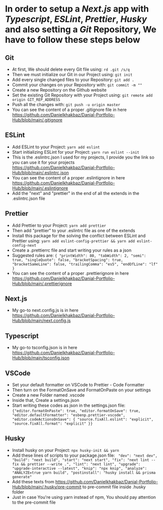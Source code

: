 # In order to setup a _Next.js_ app with _Typescript_, _ESLint_, _Prettier_, _Husky_ and also setting a _Git_ Repository, We have to follow these steps below

## Git

- At first, We should delete every Git file using: `rd .git /s/q`
- Then we must initialize our Git in our Project using: `git init`
- Add every single changed files to your Repository: `git add .`
- Commit your changes on your Repository with: `git commit -m ""`
- Create a new Repository on the Github website
- Set the existing Git Repository with your Project using: `git remote add origin GIT_REP_ADDRESS`
- Push all the changes with: `git push -u origin master`
- You can see the content of a proper .gitignore file in here <https://github.com/Danielkhakbaz/Danial-Portfolio-Hub/blob/main/.gitignore>

## ESLint

- Add ESLint to your Project: `yarn add eslint`
- Start initializing ESLint for your Project: `yarn run eslint --init`
- This is the .eslintrc.json I used for my projects, I provide you the link so you can use it for your projects <https://github.com/Danielkhakbaz/Danial-Portfolio-Hub/blob/main/.eslintrc.json>
- You can see the content of a proper .eslintignore in here <https://github.com/Danielkhakbaz/Danial-Portfolio-Hub/blob/main/.eslintignore>
- Add the "next" and "prettier" in the end of all the extends in the .eslintrc.json file

## Prettier

- Add Prettier to your Project: `yarn add prettier`
- Then add "prettier" to your .eslintrc file as one of the extends
- Install this package for the solving the conflict between ESLint and Prettier using: `yarn add eslint-config-prettier && yarn add eslint-config-next`
- Create a .prettierrc file and start writing your rules as a json
- Suggested rules are:
  `{
  "printWidth": 80,
  "tabWidth": 2,
  "semi": true,
  "singleQuote": false,
  "bracketSpacing": true,
  "bracketSameLine": false,
  "trailingComma": "es5",
  "endOfLine": "lf"
}
`
- You can see the content of a proper .prettierignore in here <https://github.com/Danielkhakbaz/Danial-Portfolio-Hub/blob/main/.prettierignore>

## Next.js

- My go-to next.config.js is in here <https://github.com/Danielkhakbaz/Danial-Portfolio-Hub/blob/main/next.config.js>

## Typescript

- My go-to tsconfig.json is in here <https://github.com/Danielkhakbaz/Danial-Portfolio-Hub/blob/main/tsconfig.json>

## VSCode

- Set your default formatter on VSCode to Prettier - Code Formatter
- Then turn on the FormatOnSave and FormatOnPaste on your settings
- Create a new Folder named .vscode
- Inside that, Create a settings.json
- Start writing these codes as json in the settings.json file:
  `{"editor.formatOnPaste": true,
  "editor.formatOnSave": true,
  "editor.defaultFormatter": "esbenp.prettier-vscode",
  "editor.codeActionsOnSave": {
    "source.fixAll.eslint": "explicit",
    "source.fixAll.format": "explicit"
  }}`

## Husky

- Install husky on your Project: `npx husky-init && yarn`
- Add these lines of scripts to your package.json file:
  ` "dev": "next dev",
    "build": "next build",
    "start": "next start",
    "fix": "next lint --fix && prettier --write .",
    "lint": "next lint",
    "upgrade": "upgrade-interactive --latest",
    "knip": "npx knip",
    "analyze": "ANALYZE=true yarn build",
    "postinstall": "husky install && prisma generate"`
- Add these texts from <https://github.com/Danielkhakbaz/Danial-Portfolio-Hub/blob/main/.husky/pre-commit> to pre-commit file inside .husky folder
- Just in case You're using yarn instead of npm, You should pay attention to the pre-commit file
